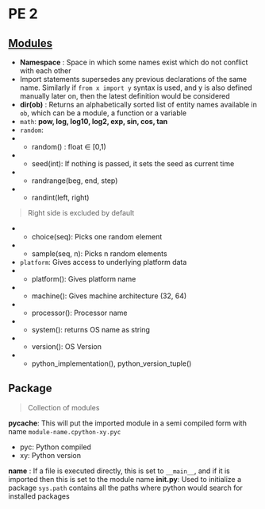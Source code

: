 # PE 2

## [Modules](https://docs.python.org/3/py-modindex.html)

- **Namespace** : Space in which some names exist which do not conflict with each other
- Import statements supersedes any previous declarations of the same name. Similarly if `from x import y` syntax is used, and y is also defined manually later on, then the latest definition would be considered
- **dir(ob)** : Returns an alphabetically sorted list of entity names available in `ob`, which can be a module, a function or a variable
- `math`: **pow, log, log10, log2, exp, sin, cos, tan**
- `random`: 
- - random() : float ∈ [0,1)
- - seed(int): If nothing is passed, it sets the seed as current time
- - randrange(beg, end, step)
- - randint(left, right)
> Right side is excluded by default
- - choice(seq): Picks one random element
- - sample(seq, n): Picks n random elements
- `platform`: Gives access to underlying platform data
- - platform(): Gives platform name
- - machine(): Gives machine architecture (32, 64)
- - processor(): Processor name
- - system(): returns OS name as string
- - version(): OS Version
- - python_implementation(), python_version_tuple()

## Package 

> Collection of modules

**__pycache__**: This will put the imported module in a semi compiled form with name `module-name.cpython-xy.pyc`
- pyc: Python compiled
- xy: Python version

**__name__** : If a file is executed directly, this is set to `__main__`, and if it is imported then this is set to the module name
**__init__.py**: Used to initialize a package
`sys.path` contains all the paths where python would search for installed packages
